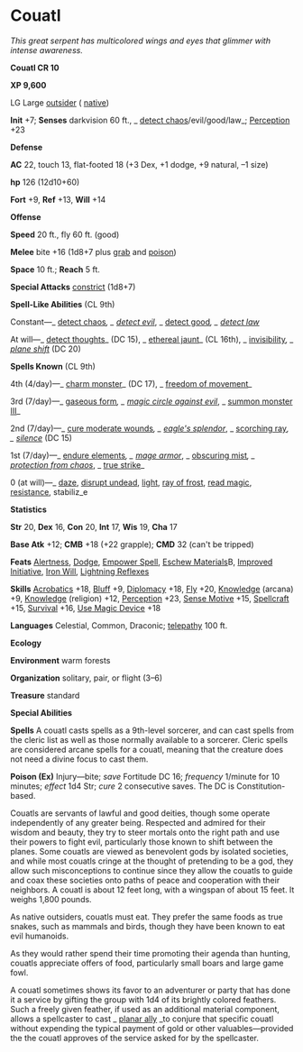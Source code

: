 # Couatl

_This great serpent has multicolored wings and eyes that glimmer with intense awareness._

**Couatl CR 10**

**XP 9,600**

LG Large [outsider](creatureTypes.html#_outsider) ( [native](creatureTypes.html#_native-subtype))

**Init** +7; **Senses** darkvision 60 ft., _ [detect chaos](../spells/detectChaos.html#_detect-chaos)/evil/good/law_; [Perception](../skills/perception.html#_perception) +23

**Defense**

**AC** 22, touch 13, flat-footed 18 (+3 Dex, +1 dodge, +9 natural, –1 size)

**hp** 126 (12d10+60)

**Fort** +9, **Ref** +13, **Will** +14

**Offense**

**Speed** 20 ft., fly 60 ft. (good)

**Melee** bite +16 (1d8+7 plus [grab](universalMonsterRules.html#_grab) and [poison](universalMonsterRules.html#_poison))

**Space** 10 ft.; **Reach** 5 ft.

**Special Attacks** [constrict](universalMonsterRules.html#_constrict) (1d8+7)

**Spell-Like Abilities** (CL 9th)

Constant—_ [detect chaos](../spells/detectChaos.html#_detect-chaos)_, _ [detect evil](../spells/detectEvil.html#_detect-evil)_, _ [detect good](../spells/detectGood.html#_detect-good)_, _ [detect law](../spells/detectLaw.html#_detect-law)_

At will—_ [detect thoughts](../spells/detectThoughts.html#_detect-thoughts)_ (DC 15), _ [ethereal jaunt](../spells/etherealJaunt.html#_ethereal-jaunt)_ (CL 16th), _ [invisibility](../spells/invisibility.html#_invisibility)_, _ [plane shift](../spells/planeShift.html#_plane-shift)_ (DC 20)

**Spells Known** (CL 9th)

4th (4/day)—_ [charm monster](../spells/charmMonster.html#_charm-monster)_ (DC 17), _ [freedom of movement](../spells/freedomOfMovement.html#_freedom-of-movement)_

3rd (7/day)—_ [gaseous form](../spells/gaseousForm.html#_gaseous-form)_, _ [magic circle against evil](../spells/magicCircleAgainstEvil.html#_magic-circle-against-evil)_, _ [summon monster III](../spells/summonMonster.html#_summon-monster-iii)_

2nd (7/day)—_ [cure moderate wounds](../spells/cureModerateWounds.html#_cure-moderate-wounds)_, _ [eagle's splendor](../spells/eagleSSplendor.html#_eagle-s-splendor)_, _ [scorching ray](../spells/scorchingRay.html#_scorching-ray)_, _ [silence](../spells/silence.html#_silence)_ (DC 15)

1st (7/day)—_ [endure elements](../spells/endureElements.html#_endure-elements)_, _ [mage armor](../spells/mageArmor.html#_mage-armor)_, _ [obscuring mist](../spells/obscuringMist.html#_obscuring-mist)_, _ [protection from chaos](../spells/protectionFromChaos.html#_protection-from-chaos)_, _ [true strike](../spells/trueStrike.html#_true-strike)_

0 (at will)—_ [daze](../spells/daze.html#_daze), [disrupt undead](../spells/disruptUndead.html#_disrupt-undead), [light](../spells/light.html#_light), [ray of frost](../spells/rayOfFrost.html#_ray-of-frost), [read magic](../spells/readMagic.html#_read-magic), [resistance](../spells/resistance.html#_resistance), stabiliz_e

**Statistics**

**Str** 20, **Dex** 16, **Con** 20, **Int** 17, **Wis** 19, **Cha** 17

**Base Atk** +12; **CMB** +18 (+22 grapple); **CMD** 32 (can't be tripped)

**Feats** [Alertness](../feats.html#_alertness), [Dodge](../feats.html#_dodge), [Empower Spell](../feats.html#_empower-spell), [Eschew Materials](../feats.html#_eschew-materials)B, [Improved Initiative](../feats.html#_improved-initiative), [Iron Will](../feats.html#_iron-will), [Lightning Reflexes](../feats.html#_lightning-reflexes)

**Skills** [Acrobatics](../skills/acrobatics.html#_acrobatics) +18, [Bluff](../skills/bluff.html#_bluff) +9, [Diplomacy](../skills/diplomacy.html#_diplomacy) +18, [Fly](../skills/fly.html#_fly) +20, [Knowledge](../skills/knowledge.html#_knowledge) (arcana) +9, [Knowledge](../skills/knowledge.html#_knowledge) (religion) +12, [Perception](../skills/perception.html#_perception) +23, [Sense Motive](../skills/senseMotive.html#_sense-motive) +15, [Spellcraft](../skills/spellcraft.html#_spellcraft) +15, [Survival](../skills/survival.html#_survival) +16, [Use Magic Device](../skills/useMagicDevice.html#_use-magic-device) +18

**Languages** Celestial, Common, Draconic; [telepathy](universalMonsterRules.html#_telepathy) 100 ft.

**Ecology**

**Environment** warm forests

**Organization** solitary, pair, or flight (3–6)

**Treasure** standard

**Special Abilities**

**Spells** A couatl casts spells as a 9th-level sorcerer, and can cast spells from the cleric list as well as those normally available to a sorcerer. Cleric spells are considered arcane spells for a couatl, meaning that the creature does not need a divine focus to cast them.

**Poison (Ex)** Injury—bite; _save_ Fortitude DC 16; _frequency_ 1/minute for 10 minutes; _effect_ 1d4 Str; _cure_ 2 consecutive saves. The DC is Constitution-based.

Couatls are servants of lawful and good deities, though some operate independently of any greater being. Respected and admired for their wisdom and beauty, they try to steer mortals onto the right path and use their powers to fight evil, particularly those known to shift between the planes. Some couatls are viewed as benevolent gods by isolated societies, and while most couatls cringe at the thought of pretending to be a god, they allow such misconceptions to continue since they allow the couatls to guide and coax these societies onto paths of peace and cooperation with their neighbors. A couatl is about 12 feet long, with a wingspan of about 15 feet. It weighs 1,800 pounds.

As native outsiders, couatls must eat. They prefer the same foods as true snakes, such as mammals and birds, though they have been known to eat evil humanoids.

As they would rather spend their time promoting their agenda than hunting, couatls appreciate offers of food, particularly small boars and large game fowl.

A couatl sometimes shows its favor to an adventurer or party that has done it a service by gifting the group with 1d4 of its brightly colored feathers. Such a freely given feather, if used as an additional material component, allows a spellcaster to cast _ [planar ally](../spells/planarAlly.html#_planar-ally) _to conjure that specific couatl without expending the typical payment of gold or other valuables—provided the the couatl approves of the service asked for by the spellcaster.


